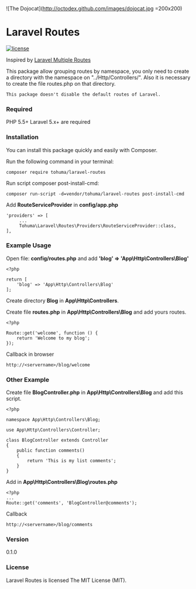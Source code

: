 ![The Dojocat](http://octodex.github.com/images/dojocat.jpg =200x200)

# Laravel Routes

[![license](https://img.shields.io/github/license/mashape/apistatus.svg?maxAge=2592000)]()

Inspired by [Laravel Multiple Routes](http://laravel-tricks.com/tricks/laravel-5-multiple-routes-files)

This package allow grouping routes by namespace, you only need to create a directory with the namespace on "../Http/Controllers/". Also it is necessary to create the file routes.php on that directory.

`This package doesn't disable the default routes of Laravel.`

### Required

PHP 5.5+ Laravel 5.x+ are required

### Installation
You can install this package quickly and easily with Composer.

Run the following command in your terminal:

```
composer require tohuma/laravel-routes
```

Run script composer post-install-cmd:

```
composer run-script -d=vendor/tohuma/laravel-routes post-install-cmd
```

Add **RouteServiceProvider** in **config/app.php**

``` 
'providers' => [
     ...
     Tohuma\Laravel\Routes\Providers\RouteServiceProvider::class,
],
``` 

### Example Usage

Open file: **config/routes.php** and add **'blog' => 'App\Http\Controllers\Blog'**

``` 
<?php

return [
	'blog' => 'App\Http\Controllers\Blog'
];
``` 

Create directory **Blog** in **App\Http\Controllers**.

Create file **routes.php** in **App\Http\Controllers\Blog** and add yours routes.

``` 
<?php

Route::get('welcome', function () {
    return 'Welcome to my blog';
});

```

Callback in browser

``` 
http://<servername>/blog/welcome

```

### Other Example

Create file **BlogController.php** in **App\Http\Controllers\Blog** and add this script.

``` 
<?php

namespace App\Http\Controllers\Blog;

use App\Http\Controllers\Controller;

class BlogController extends Controller
{
	public function comments()
	{
		return 'This is my list comments';
	}
}

```

Add in **App\Http\Controllers\Blog\routes.php**

``` 
<?php
...
Route::get('comments', 'BlogController@comments'); 
``` 

Callback

``` 
http://<servername>/blog/comments

```

### Version
0.1.0

### License
Laravel Routes is licensed The MIT License (MIT).
